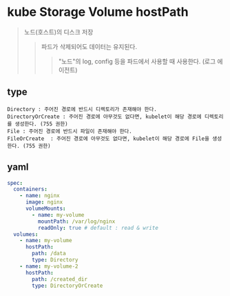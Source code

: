 # kube Storage Volume hostPath

> 노드(호스트)의 디스크 저장
>
> > 파드가 삭제되어도 데이터는 유지된다.
> >
> > > "노드"의 log, config 등을 파드에서 사용할 때 사용한다. (로그 에이전트)

## type

```
Directory : 주어진 경로에 반드시 디렉토리가 존재해야 한다.
DirectoryOrCreate : 주어진 경로에 아무것도 없다면, kubelet이 해당 경로에 디렉토리를 생성한다. (755 권한)
File : 주어진 경로에 반드시 파일이 존재해야 한다.
FileOrCreate  : 주어진 경로에 아무것도 없다면, kubelet이 해당 경로에 File을 생성한다. (755 권한)
```

## yaml

```yml
spec:
  containers:
    - name: nginx
      image: nginx
      volumeMounts:
        - name: my-volume
          mountPath: /var/log/nginx
          readOnly: true # default : read & write
  volumes:
    - name: my-volume
      hostPath:
        path: /data
        type: Directory
    - name: my-volume-2
      hostPath:
        path: /created_dir
        type: DirectoryOrCreate
```
